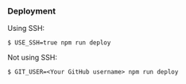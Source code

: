 ### Deployment

Using SSH:

```
$ USE_SSH=true npm run deploy
```

Not using SSH:

```
$ GIT_USER=<Your GitHub username> npm run deploy
```
